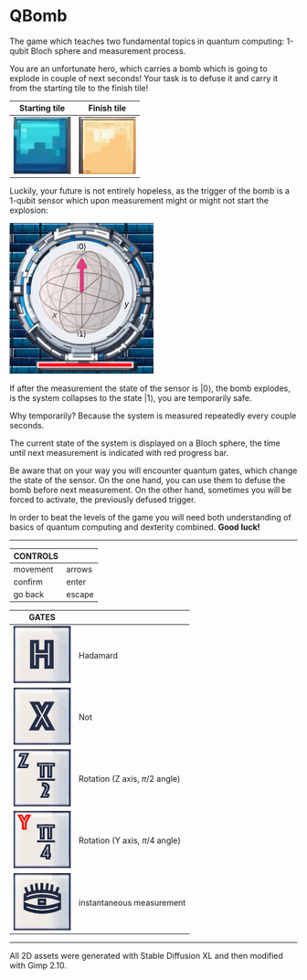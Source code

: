 # QBomb

The game which teaches two fundamental topics in quantum computing: 1-qubit Bloch sphere and measurement process.

You are an unfortunate hero, which carries a bomb which is going to explode in couple of next seconds!
Your task is to defuse it and carry it from the starting tile to the finish tile!

Starting tile             |  Finish tile
:-------------------------:|:-------------------------:
![](./imgs/surroundings/start_tile.png)  |  ![](./imgs/surroundings/finish_tile.png)

Luckily, your future is not entirely hopeless, as the trigger of the bomb is a 1-qubit sensor which upon measurement might or might not start the explosion:

![](./imgs/instruction/Sensor.png) 

If after the measurement the state of the sensor is $| 0 \rangle$, the bomb explodes, is the system collapses to the state $| 1 \rangle$, you are temporarily safe.

Why temporarily? Because the system is measured repeatedly every couple seconds.

The current state of the system is displayed on a Bloch sphere, the time until next measurement is indicated with red progress bar.

Be aware that on your way you will encounter quantum gates, which change the state of the sensor.
On the one hand, you can use them to defuse the bomb before next measurement.
On the other hand, sometimes you will be forced to activate, the previously defused trigger.

In order to beat the levels of the game you will need both understanding of basics of quantum computing and dexterity combined.
 **Good luck!**

---
| CONTROLS |        |
|----------|--------|
| movement | arrows |
| confirm  | enter  |
| go back  | escape |

| GATES |        |
|----------|--------|
| ![](./imgs/gates/H.png) | Hadamard |
| ![](./imgs/gates/X.png)  | Not  |
| ![](./imgs/gates/RZ2.png)  | Rotation (Z axis, $\pi/2$ angle) |
| ![](./imgs/gates/RY4.png)  | Rotation (Y axis, $\pi/4$ angle) |
| ![](./imgs/gates/M.png)  | instantaneous measurement |

---
All 2D assets were generated with Stable Diffusion XL and then modified with Gimp 2.10.